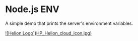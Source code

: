 # Node.js ENV

A simple demo that prints the server's environment variables.


<a href="https://helionize.15.126.237.56.xip.io/?repoUrl=https://github.com/Phanatic/node-env">
![Helion Logo](HP_Helion_cloud_icon.jpg)
</a>

<script href="http://0.0.0.0:3000/embed.js"/>
## Local development

    node server.js

## Deploying to Stackato

    stackato push -n
